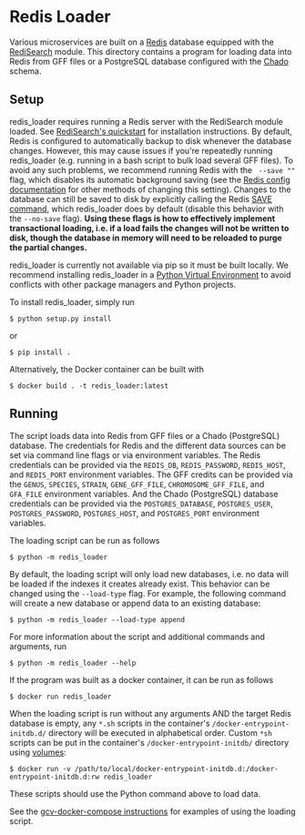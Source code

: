# Redis Loader

Various microservices are built on a [Redis](https://redis.io/) database equipped with the [RediSearch](https://oss.redislabs.com/redisearch/) module.
This directory contains a program for loading data into Redis from GFF files or a PostgreSQL database configured with the [Chado](http://gmod.org/wiki/Chado_-_Getting_Started) schema.

## Setup

redis_loader requires running a Redis server with the RediSearch module loaded.
See [RediSearch's quickstart](https://oss.redislabs.com/redisearch/Quick_Start/) for installation instructions. By default, Redis is configured to automatically backup to disk whenever the database changes. However, this may cause issues if you're repeatedly running redis_loader (e.g. running in a bash script to bulk load several GFF files). To avoid any such problems, we recommend running Redis with the ` --save ""` flag, which disables its automatic background saving (see the [Redis config documentation](https://redis.io/docs/manual/config/) for other methods of changing this setting). Changes to the database can still be saved to disk by explicitly calling the Redis [SAVE command](https://redis.io/commands/save/), which redis_loader does by default (disable this behavior with the `--no-save` flag). **Using these flags is how to effectively implement transactional loading, i.e. if a load fails the changes will not be written to disk, though the database in memory will need to be reloaded to purge the partial changes.**

redis_loader is currently not available via pip so it must be built locally.
We recommend installing redis_loader in a [Python Virtual Environment](http://docs.python-guide.org/en/latest/dev/virtualenvs/) to avoid conflicts with other package managers and Python projects.

To install redis_loader, simply run

    $ python setup.py install

or

    $ pip install .

Alternatively, the Docker container can be built with

    $ docker build . -t redis_loader:latest

## Running

The script loads data into Redis from GFF files or a Chado (PostgreSQL) database.
The credentials for Redis and the different data sources can be set via command line flags or via environment variables.
The Redis credentials can be provided via the `REDIS_DB`, `REDIS_PASSWORD`, `REDIS_HOST`, and `REDIS_PORT` environment variables.
The GFF credits can be provided via the `GENUS`, `SPECIES`, `STRAIN`, `GENE_GFF_FILE`, `CHROMOSOME_GFF_FILE`, and `GFA_FILE` environment variables.
And the Chado (PostgreSQL) database credentials can be provided via the `POSTGRES_DATABASE`, `POSTGRES_USER`, `POSTGRES_PASSWORD`, `POSTGRES_HOST`, and `POSTGRES_PORT` environment variables.

The loading script can be run as follows

    $ python -m redis_loader

By default, the loading script will only load new databases, i.e. no data will be loaded if the indexes it creates already exist.
This behavior can be changed using the `--load-type` flag.
For example, the following command will create a new database or append data to an existing database:

    $ python -m redis_loader --load-type append

For more information about the script and additional commands and arguments, run

    $ python -m redis_loader --help

If the program was built as a docker container, it can be run as follows

    $ docker run redis_loader

When the loading script is run without any arguments AND the target Redis database is empty, any `*.sh` scripts in the container's `/docker-entrypoint-initdb.d/` directory will be executed in alphabetical order.
Custom `*sh` scripts can be put in the container's `/docker-entrypoint-initdb/` directory using [volumes](https://docs.docker.com/storage/volumes/):

    $ docker run -v /path/to/local/docker-entrypoint-initdb.d:/docker-entrypoint-initdb.d:rw redis_loader

These scripts should use the Python command above to load data.

See the [gcv-docker-compose instructions](https://github.com/legumeinfo/gcv-docker-compose#loading-data) for examples of using the loading script.
